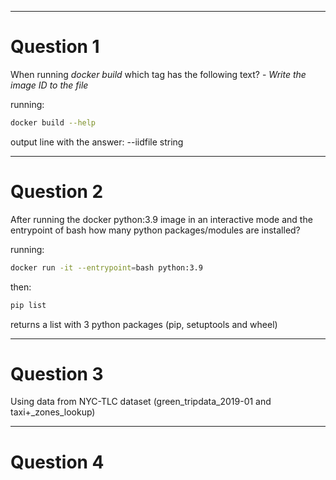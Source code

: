 ---------------------------------
# Question 1

When running _docker build_ which tag has the following text? - _Write the image ID to the file_

running:
```bash
docker build --help
``` 

output line with the answer:
--iidfile  string

---------------------

# Question 2

After running the docker python:3.9 image in an interactive mode and the entrypoint of bash how many python packages/modules are installed?

running:
```bash
docker run -it --entrypoint=bash python:3.9
```
then:
```bash
pip list
```

returns a list with 3 python packages (pip, setuptools and wheel) 

--------
# Question 3

Using data from NYC-TLC dataset (green_tripdata_2019-01 and taxi+_zones_lookup) 


------
# Question 4







